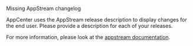 Missing AppStream changelog

AppCenter uses the AppStream release description to display changes for the end
user. Please provide a description for each of your releases.

For more information, please look at the
[appstream documentation](https://www.freedesktop.org/software/appstream/docs/chap-Quickstart.html).
